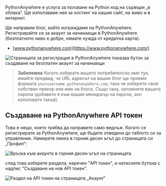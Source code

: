PythonAnywhere е услуга за ползване на Python код на сървъри „в облака“. Ще използваме нея за хостинг на нашия сайт, на живо и в интернет.

Ще направим блог, който изграждаме на PythonAnywhere. Регистрирайте се за акаунт за начинаещи в PythonAnywhere (безплатното ниво е добре, нямате нужда от кредитна карта).

* [www.pythonanywhere.com](https://www.pythonanywhere.com/)

![Страницата за регистрация в PythonAnywhere показва бутон за създаване на безплатен акаунт за начинаещи](../deploy/images/pythonanywhere_beginner_account_button.png)

> **Забележка** Когато избирате вашето потребителско име тук, имайте предвид, че URL адресът на вашия блог ще приеме формата `yourusername.pythonanywhere.com`, така че изберете свой собствен прякор или име на блога. Също така, запомнете вашата парола (добавете я към вашия мениджър на пароли, ако използвате такъв).

## Създаване на PythonAnywhere API токен

Това е нещо, което трябва да направите само веднъж. Когато се регистрирате за PythonAnywhere, ще бъдете отведени до таблото си за управление. Намерете линка в горния десен ъгъл до страницата си „Профил“:

![Връзка към акаунта в горния десен ъгъл на страницата](../deploy/images/pythonanywhere_account.png)

след това изберете раздела, наречен "API токен", и натиснете бутона с надпис "Създаване на нов API токен".

![Раздел на API токен на страницата „Акаунт“](../deploy/images/pythonanywhere_create_api_token.png)